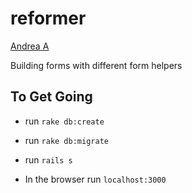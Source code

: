reformer
========

[Andrea A](https://github.com/andie5/assignment_reformer)

Building forms with different form helpers


## To Get Going 
- run `rake db:create`
- run `rake db:migrate`

- run `rails s`
- In the browser run `localhost:3000`
